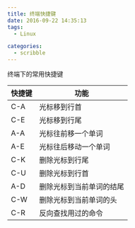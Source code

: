 ```yaml
---
title: 终端快捷键
date: 2016-09-22 14:35:13
tags:
  - Linux

categories:
  - scribble
---
```


终端下的常用快捷键
<!--more-->

|快捷键|功能|
|-----|---|
|C-A|光标移到行首|
|C-E|光标移到行尾|
|A-A|光标往前移一个单词|
|A-E|光标往后移动一个单词|
|C-K|删除光标到行尾|
|C-U|删除光标到行首|
|A-D|删除光标到当前单词的结尾|
|C-W|删除光标到当前单词的头|
|C-R|反向查找用过的命令|

